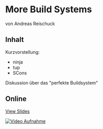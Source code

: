 More Build Systems
==================

von Andreas Reischuck

Inhalt
------

Kurzvorstellung:
* ninja
* tup
* SCons

Diskussion über das "perfekte Buildsystem"

Online
------

[View Slides](https://cpp-dresden.github.io/Slides/2014-12-11_Andreas_Reischuck_Builds/)

[![Video Aufnahme](http://img.youtube.com/vi/l5oUaQYdiz4/0.jpg)](http://www.youtube.com/watch?v=l5oUaQYdiz4&t=50s)
